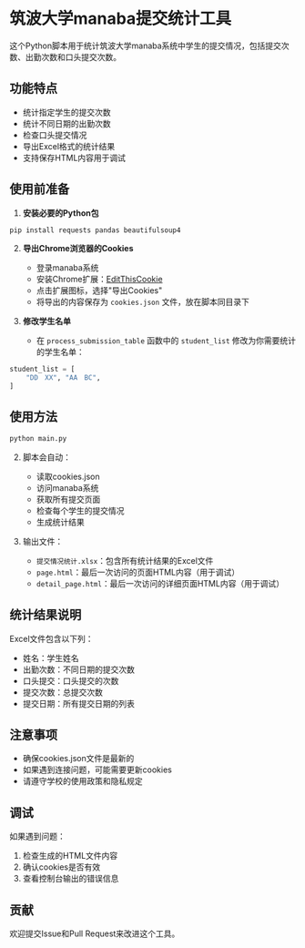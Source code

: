 # 筑波大学manaba提交统计工具

这个Python脚本用于统计筑波大学manaba系统中学生的提交情况，包括提交次数、出勤次数和口头提交次数。

## 功能特点

- 统计指定学生的提交次数
- 统计不同日期的出勤次数
- 检查口头提交情况
- 导出Excel格式的统计结果
- 支持保存HTML内容用于调试

## 使用前准备

1. **安装必要的Python包**

```bash
pip install requests pandas beautifulsoup4
```

2. **导出Chrome浏览器的Cookies**
   - 登录manaba系统
   - 安装Chrome扩展：[EditThisCookie](https://chrome.google.com/webstore/detail/editthiscookie/fngmhnnpilhplaeedifhccceomclgfbg)
   - 点击扩展图标，选择"导出Cookies"
   - 将导出的内容保存为 `cookies.json` 文件，放在脚本同目录下

3. **修改学生名单**
   - 在 `process_submission_table` 函数中的 `student_list` 修改为你需要统计的学生名单：

```python
student_list = [
    "DD　XX", "AA　BC",
]
```

## 使用方法

```bash
python main.py
``` 


2. 脚本会自动：
   - 读取cookies.json
   - 访问manaba系统
   - 获取所有提交页面
   - 检查每个学生的提交情况
   - 生成统计结果

3. 输出文件：
   - `提交情况统计.xlsx`：包含所有统计结果的Excel文件
   - `page.html`：最后一次访问的页面HTML内容（用于调试）
   - `detail_page.html`：最后一次访问的详细页面HTML内容（用于调试）

## 统计结果说明

Excel文件包含以下列：
- 姓名：学生姓名
- 出勤次数：不同日期的提交次数
- 口头提交：口头提交的次数
- 提交次数：总提交次数
- 提交日期：所有提交日期的列表

## 注意事项

- 确保cookies.json文件是最新的
- 如果遇到连接问题，可能需要更新cookies
- 请遵守学校的使用政策和隐私规定

## 调试

如果遇到问题：
1. 检查生成的HTML文件内容
2. 确认cookies是否有效
3. 查看控制台输出的错误信息

## 贡献

欢迎提交Issue和Pull Request来改进这个工具。
